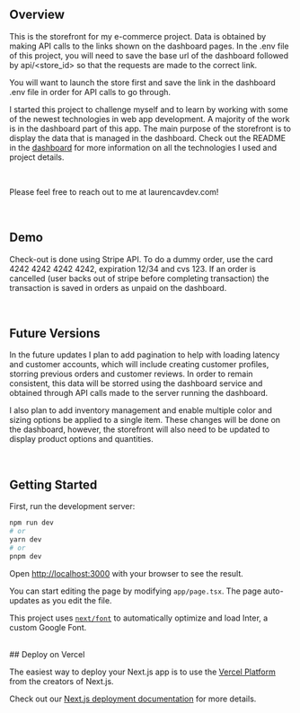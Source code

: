 
## Overview

This is the storefront for my e-commerce project. Data is obtained by making API calls to the links shown on the dashboard pages. In the .env file of this project, you will need to save the base url of the dashboard followed by api/<store_id> so that the requests are made to the correct link.

You will want to launch the store first and save the link in the dashboard .env file in order for API calls to go through. 

I started this project to challenge myself and to learn by working with some of the newest technologies in web app development. A majority of the work is in the dashboard part of this app. The main purpose of the storefront is to display the data that is managed in the dashboard. Check out the README in the [dashboard](https://github.com/laurenc206/ecommerce_dashboard) for more information on all the technologies I used and project details.

<br/> 

Please feel free to reach out to me at laurencavdev.com!

<br/>

## Demo

Check-out is done using Stripe API. To do a dummy order, use the card 4242 4242 4242 4242, expiration 12/34 and cvs 123. If an order is cancelled (user backs out of stripe before completing transaction) the transaction is saved in orders as unpaid on the dashboard.

<br/>

## Future Versions
In the future updates I plan to add pagination to help with loading latency and customer accounts, which will include creating customer profiles, storring previous orders and customer reviews. In order to remain consistent, this data will be storred using the dashboard service and obtained through API calls made to the server running the dashboard.

I also plan to add inventory management and enable multiple color and sizing options be applied to a single item. These changes will be done on the dashboard, however, the storefront will also need to be updated to display product options and quantities. 

<br/>

## Getting Started

First, run the development server:

```bash
npm run dev
# or
yarn dev
# or
pnpm dev
```

Open [http://localhost:3000](http://localhost:3000) with your browser to see the result.

You can start editing the page by modifying `app/page.tsx`. The page auto-updates as you edit the file.

This project uses [`next/font`](https://nextjs.org/docs/basic-features/font-optimization) to automatically optimize and load Inter, a custom Google Font.

<br/> 
## Deploy on Vercel

The easiest way to deploy your Next.js app is to use the [Vercel Platform](https://vercel.com/new?utm_medium=default-template&filter=next.js&utm_source=create-next-app&utm_campaign=create-next-app-readme) from the creators of Next.js.

Check out our [Next.js deployment documentation](https://nextjs.org/docs/deployment) for more details.
